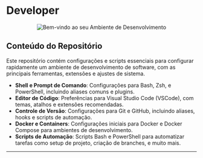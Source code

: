 # Developer

<p align="center">
  <img src="https://hermes.dio.me/articles/cover/215397bb-5998-4555-906c-d93ef6f90734.jpg" alt="Bem-vindo ao seu Ambiente de Desenvolvimento">
</p>

## Conteúdo do Repositório

Este repositório contém configurações e scripts essenciais para configurar rapidamente um ambiente de desenvolvimento de software, com as principais ferramentas, extensões e ajustes de sistema.

- **Shell e Prompt de Comando**: Configurações para Bash, Zsh, e PowerShell, incluindo aliases comuns e plugins.
- **Editor de Código**: Preferências para Visual Studio Code (VSCode), com temas, atalhos e extensões recomendadas.
- **Controle de Versão**: Configurações para Git e GitHub, incluindo aliases, hooks e scripts de automação.
- **Docker e Containers**: Configurações iniciais para Docker e Docker Compose para ambientes de desenvolvimento.
- **Scripts de Automação**: Scripts Bash e PowerShell para automatizar tarefas como setup de projeto, criação de branches, e muito mais.

 ---